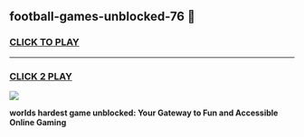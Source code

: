 
## football-games-unblocked-76 👋
<h3>
<a href="https://premium.freeplayer.one?title=football-games-unblocked-76&ref=14F">CLICK TO PLAY</a></h3>
<hr>

<h3>
<a href="https://premium.freeplayer.one?title=football-games-unblocked-76&ref=14F">CLICK 2 PLAY</a>
  
</h3>

<a href="https://premium.freeplayer.one?title=football-games-unblocked-76&ref=12F/"><img src="https://clearcache.store/games.png"></a>


**worlds hardest game unblocked: Your Gateway to Fun and Accessible Online Gaming**
